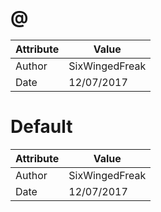 # @
| Attribute | Value |
| ---  | ---     |
| Author | SixWingedFreak |
| Date | 12/07/2017 |
# Default
| Attribute | Value |
| ---  | ---     |
| Author | SixWingedFreak |
| Date | 12/07/2017 |
